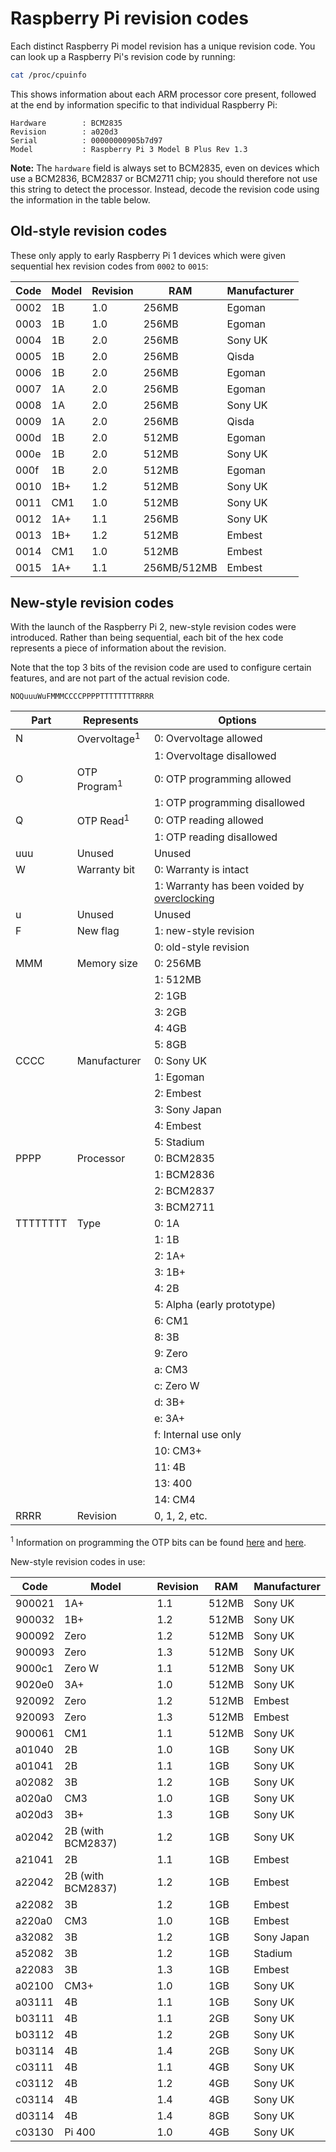 # Raspberry Pi revision codes

Each distinct Raspberry Pi model revision has a unique revision code. You can look up a Raspberry Pi's revision code by running:

```bash
cat /proc/cpuinfo
```

This shows information about each ARM processor core present, followed at the end by information specific to that individual Raspberry Pi:

```
Hardware        : BCM2835
Revision        : a020d3
Serial          : 00000000905b7d97
Model           : Raspberry Pi 3 Model B Plus Rev 1.3
```

**Note:** The `hardware` field is always set to BCM2835, even on devices which use a BCM2836, BCM2837 or BCM2711 chip; you should therefore not use this string to detect the processor. Instead, decode the revision code using the information in the table below.

## Old-style revision codes

These only apply to early Raspberry Pi 1 devices which were given sequential hex revision codes from `0002` to `0015`:

| Code | Model  | Revision | RAM            | Manufacturer |
| ---- | ------ | -------- | -------------- | ------------ |
| 0002 | 1B     | 1.0      | 256MB          | Egoman       |
| 0003 | 1B     | 1.0      | 256MB          | Egoman       |
| 0004 | 1B     | 2.0      | 256MB          | Sony UK      |
| 0005 | 1B     | 2.0      | 256MB          | Qisda        |
| 0006 | 1B     | 2.0      | 256MB          | Egoman       |
| 0007 | 1A     | 2.0      | 256MB          | Egoman       |
| 0008 | 1A     | 2.0      | 256MB          | Sony UK      |
| 0009 | 1A     | 2.0      | 256MB          | Qisda        |
| 000d | 1B     | 2.0      | 512MB          | Egoman       |
| 000e | 1B     | 2.0      | 512MB          | Sony UK      |
| 000f | 1B     | 2.0      | 512MB          | Egoman       |
| 0010 | 1B+    | 1.2      | 512MB          | Sony UK      |
| 0011 | CM1    | 1.0      | 512MB          | Sony UK      |
| 0012 | 1A+    | 1.1      | 256MB          | Sony UK      |
| 0013 | 1B+    | 1.2      | 512MB          | Embest       |
| 0014 | CM1    | 1.0      | 512MB          | Embest       |
| 0015 | 1A+    | 1.1      | 256MB/512MB    | Embest       |

## New-style revision codes

With the launch of the Raspberry Pi 2, new-style revision codes were introduced. Rather than being sequential, each bit of the hex code represents a piece of information about the revision.

Note that the top 3 bits of the revision code are used to configure certain features, and are not part of the actual revision code.

```
NOQuuuWuFMMMCCCCPPPPTTTTTTTTRRRR
```

| Part     | Represents   | Options                    |
| -------- | ------------ | -------------------------- |
| N        | Overvoltage<sup>1</sup>  | 0: Overvoltage allowed     |
|          |              | 1: Overvoltage disallowed    |
| O        | OTP Program<sup>1</sup> | 0: OTP programming allowed |
|          |              | 1: OTP programming disallowed |
| Q        | OTP Read<sup>1</sup> | 0: OTP reading allowed |
|          |              | 1: OTP reading disallowed    |
| uuu      | Unused       | Unused                     |
| W        | Warranty bit | 0: Warranty is intact      |
|          |              | 1: Warranty has been voided by [overclocking](../../../configuration/config-txt/overclocking.md) |
| u        | Unused       | Unused                     |
| F        | New flag     | 1: new-style revision      |
|          |              | 0: old-style revision      |
| MMM      | Memory size  | 0: 256MB                   |
|          |              | 1: 512MB                   |
|          |              | 2: 1GB                     |
|          |              | 3: 2GB                     |
|          |              | 4: 4GB                     |
|          |              | 5: 8GB                     |
| CCCC     | Manufacturer | 0: Sony UK                 |
|          |              | 1: Egoman                  |
|          |              | 2: Embest                  |
|          |              | 3: Sony Japan              |
|          |              | 4: Embest                  |
|          |              | 5: Stadium                 |
| PPPP     | Processor    | 0: BCM2835                 |
|          |              | 1: BCM2836                 |
|          |              | 2: BCM2837                 |
|          |              | 3: BCM2711                 |
| TTTTTTTT | Type         | 0: 1A                      |
|          |              | 1: 1B                      |
|          |              | 2: 1A+                     |
|          |              | 3: 1B+                     |
|          |              | 4: 2B                      |
|          |              | 5: Alpha (early prototype) |
|          |              | 6: CM1                     |
|          |              | 8: 3B                      |
|          |              | 9: Zero                    |
|          |              | a: CM3                     |
|          |              | c: Zero W                  |
|          |              | d: 3B+                     |
|          |              | e: 3A+                     |
|          |              | f: Internal use only       |
|          |              | 10: CM3+                   |
|          |              | 11: 4B                     |
|          |              | 13: 400                    |
|          |              | 14: CM4                    |
| RRRR     | Revision     | 0, 1, 2, etc.              |

<sup>1</sup> Information on programming the OTP bits can be found [here](../../industrial/README.md) and [here](../otpbits.md).


New-style revision codes in use:

| Code   | Model             | Revision | RAM    | Manufacturer |
| ------ | ----------------- | -------- | -------| ------------ |
| 900021 | 1A+                | 1.1      | 512MB | Sony UK      |
| 900032 | 1B+                | 1.2      | 512MB | Sony UK      |
| 900092 | Zero              | 1.2      | 512MB | Sony UK      |
| 900093 | Zero              | 1.3      | 512MB | Sony UK      |
| 9000c1 | Zero W            | 1.1      | 512MB | Sony UK      |
| 9020e0 | 3A+               | 1.0      | 512MB | Sony UK      |
| 920092 | Zero              | 1.2      | 512MB | Embest       |
| 920093 | Zero              | 1.3      | 512MB | Embest       |
| 900061 | CM1               | 1.1      | 512MB | Sony UK      |
| a01040 | 2B                | 1.0      | 1GB   | Sony UK      |
| a01041 | 2B                | 1.1      | 1GB   | Sony UK      |
| a02082 | 3B                | 1.2      | 1GB   | Sony UK      |
| a020a0 | CM3               | 1.0      | 1GB   | Sony UK      |
| a020d3 | 3B+               | 1.3      | 1GB   | Sony UK      |
| a02042 | 2B (with BCM2837) | 1.2      | 1GB   | Sony UK      |
| a21041 | 2B                | 1.1      | 1GB   | Embest       |
| a22042 | 2B (with BCM2837) | 1.2      | 1GB   | Embest       |
| a22082 | 3B                | 1.2      | 1GB   | Embest       |
| a220a0 | CM3               | 1.0      | 1GB   | Embest       |
| a32082 | 3B                | 1.2      | 1GB   | Sony Japan   |
| a52082 | 3B                | 1.2      | 1GB   | Stadium      |
| a22083 | 3B                | 1.3      | 1GB   | Embest       |
| a02100 | CM3+              | 1.0      | 1GB   | Sony UK      |
| a03111 | 4B                | 1.1      | 1GB   | Sony UK      |
| b03111 | 4B                | 1.1      | 2GB   | Sony UK      |
| b03112 | 4B                | 1.2      | 2GB   | Sony UK      |
| b03114 | 4B                | 1.4      | 2GB   | Sony UK      |
| c03111 | 4B                | 1.1      | 4GB   | Sony UK      |
| c03112 | 4B                | 1.2      | 4GB   | Sony UK      |
| c03114 | 4B                | 1.4      | 4GB   | Sony UK      |
| d03114 | 4B                | 1.4      | 8GB   | Sony UK      |
| c03130 | Pi 400            | 1.0      | 4GB   | Sony UK      |
